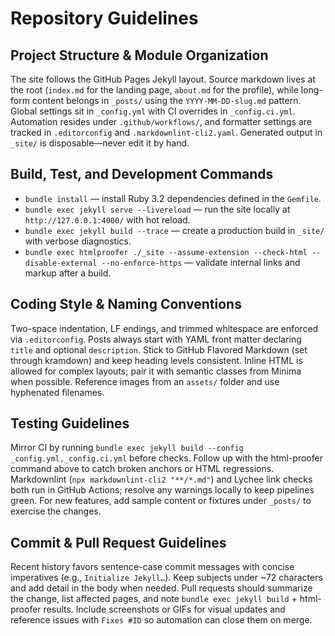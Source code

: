# Repository Guidelines

## Project Structure & Module Organization
The site follows the GitHub Pages Jekyll layout. Source markdown lives at the root (`index.md` for the landing page, `about.md` for the profile), while long-form content belongs in `_posts/` using the `YYYY-MM-DD-slug.md` pattern. Global settings sit in `_config.yml` with CI overrides in `_config.ci.yml`. Automation resides under `.github/workflows/`, and formatter settings are tracked in `.editorconfig` and `.markdownlint-cli2.yaml`. Generated output in `_site/` is disposable—never edit it by hand.

## Build, Test, and Development Commands
- `bundle install` — install Ruby 3.2 dependencies defined in the `Gemfile`.
- `bundle exec jekyll serve --livereload` — run the site locally at `http://127.0.0.1:4000/` with hot reload.
- `bundle exec jekyll build --trace` — create a production build in `_site/` with verbose diagnostics.
- `bundle exec htmlproofer ./_site --assume-extension --check-html --disable-external --no-enforce-https` — validate internal links and markup after a build.

## Coding Style & Naming Conventions
Two-space indentation, LF endings, and trimmed whitespace are enforced via `.editorconfig`. Posts always start with YAML front matter declaring `title` and optional `description`. Stick to GitHub Flavored Markdown (set through kramdown) and keep heading levels consistent. Inline HTML is allowed for complex layouts; pair it with semantic classes from Minima when possible. Reference images from an `assets/` folder and use hyphenated filenames.

## Testing Guidelines
Mirror CI by running `bundle exec jekyll build --config _config.yml,_config.ci.yml` before checks. Follow up with the html-proofer command above to catch broken anchors or HTML regressions. Markdownlint (`npx markdownlint-cli2 "**/*.md"`) and Lychee link checks both run in GitHub Actions; resolve any warnings locally to keep pipelines green. For new features, add sample content or fixtures under `_posts/` to exercise the changes.

## Commit & Pull Request Guidelines
Recent history favors sentence-case commit messages with concise imperatives (e.g., `Initialize Jekyll…`). Keep subjects under ~72 characters and add detail in the body when needed. Pull requests should summarize the change, list affected pages, and note `bundle exec jekyll build` + html-proofer results. Include screenshots or GIFs for visual updates and reference issues with `Fixes #ID` so automation can close them on merge.

